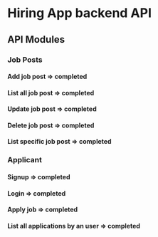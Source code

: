 # Hiring App backend API

## API Modules
### Job Posts
#### Add job post => completed
#### List all job post => completed
#### Update job post => completed
#### Delete job post => completed
#### List specific job post => completed

### Applicant
#### Signup => completed
#### Login => completed
#### Apply job => completed
#### List all applications by an user => completed
